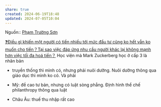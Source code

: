```yaml
---
share: true
created: 2024-06-19T18:48
updated: 2024-07-05T10:04
---
```

Nguồn:: [Phạm Trường Sơn](./Ph%E1%BA%A1m%20Tr%C6%B0%E1%BB%9Dng%20S%C6%A1n.md)

[❓Điều gì khiến một người có tiền nhiều tới mức đầu tư cũng ko hết vẫn ko muốn cho tiền？Tại sao việc đáp ứng nhu cầu người khác lại không mạnh hơn việc tối đa hoá tiền？](./%E2%9D%93%C4%90i%E1%BB%81u%20g%C3%AC%20khi%E1%BA%BFn%20m%E1%BB%99t%20ng%C6%B0%E1%BB%9Di%20c%C3%B3%20ti%E1%BB%81n%20nhi%E1%BB%81u%20t%E1%BB%9Bi%20m%E1%BB%A9c%20%C4%91%E1%BA%A7u%20t%C6%B0%20c%C5%A9ng%20ko%20h%E1%BA%BFt%20v%E1%BA%ABn%20ko%20mu%E1%BB%91n%20cho%20ti%E1%BB%81n%EF%BC%9FT%E1%BA%A1i%20sao%20vi%E1%BB%87c%20%C4%91%C3%A1p%20%E1%BB%A9ng%20nhu%20c%E1%BA%A7u%20ng%C6%B0%E1%BB%9Di%20kh%C3%A1c%20l%E1%BA%A1i%20kh%C3%B4ng%20m%E1%BA%A1nh%20h%C6%A1n%20vi%E1%BB%87c%20t%E1%BB%91i%20%C4%91a%20ho%C3%A1%20ti%E1%BB%81n%EF%BC%9F.md)
Học viện mà Mark Zuckerberg học ở cấp 3 là nhân bản
- truyền thống thì mình có, nhưng phải nuôi dưỡng. Nuôi dưỡng thông qua giáo dục thì mình ko có. Và phải

- Mỹ: đề cao tư bản, nhưng có luật sòng phẳng. Định hình thể chế philanthropy thông qua luật
- Châu Âu: thuế thu nhập rất cao